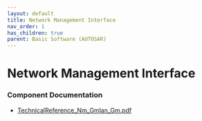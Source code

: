 ```yaml
---
layout: default
title: Network Management Interface
nav_order: 1
has_children: true
parent: Basic Software (AUTOSAR)
---
```

# Network Management Interface
### Component Documentation

- [TechnicalReference_Nm_Gmlan_Gm.pdf](doc/TechnicalReference_Nm_Gmlan_Gm.pdf)

